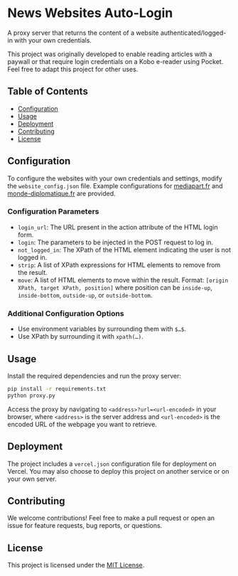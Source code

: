 # News Websites Auto-Login

A proxy server that returns the content of a website authenticated/logged-in with your own credentials.

This project was originally developed to enable reading articles with a paywall or that require login credentials on a Kobo e-reader using Pocket. Feel free to adapt this project for other uses.

## Table of Contents

- [Configuration](#configuration)
- [Usage](#usage)
- [Deployment](#deployment)
- [Contributing](#contributing)
- [License](#license)

## Configuration

To configure the websites with your own credentials and settings, modify the `website_config.json` file. Example configurations for [mediapart.fr](https://www.mediapart.fr/) and [monde-diplomatique.fr](https://www.monde-diplomatique.fr/) are provided.

### Configuration Parameters

- `login_url`: The URL present in the action attribute of the HTML login form.
- `login`: The parameters to be injected in the POST request to log in.
- `not_logged_in`: The XPath of the HTML element indicating the user is not logged in.
- `strip`: A list of XPath expressions for HTML elements to remove from the result.
- `move`: A list of HTML elements to move within the result. Format: `[origin XPath, target XPath, position]` where position can be `inside-up`, `inside-bottom`, `outside-up`, or `outside-bottom`.

### Additional Configuration Options

- Use environment variables by surrounding them with `$…$`.
- Use XPath by surrounding it with `xpath(…)`.

## Usage

Install the required dependencies and run the proxy server:

```bash
pip install -r requirements.txt
python proxy.py
```

Access the proxy by navigating to `<address>?url=<url-encoded>` in your browser, where `<address>` is the server address and `<url-encoded>` is the encoded URL of the webpage you want to retrieve.

## Deployment

The project includes a `vercel.json` configuration file for deployment on Vercel. You may also choose to deploy this project on another service or on your own server.

## Contributing

We welcome contributions! Feel free to make a pull request or open an issue for feature requests, bug reports, or questions.

## License

This project is licensed under the [MIT License](https://choosealicense.com/licenses/mit/).